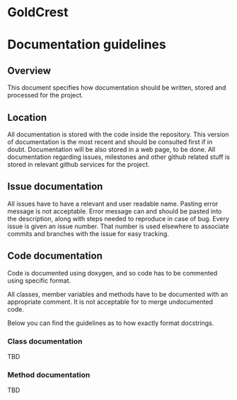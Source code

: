 # GoldCrest
# Documentation guidelines
## Overview
This document specifies how documentation should be written, stored and processed for the project.

## Location
All documentation is stored with the code inside the repository. This version of documentation is the
most recent and should be consulted first if in doubt. Documentation will be also stored in a web page, to be done.
All documentation regarding issues, milestones and other github related stuff is stored in relevant github services
for the project.

## Issue documentation
All issues have to have a relevant and user readable name. Pasting error message is not acceptable. Error message can
and should be pasted into the description, along with steps needed to reproduce in case of bug.
Every issue is given an issue number. That number is used elsewhere to associate commits and branches with the issue
for easy tracking.

## Code documentation
Code is documented using doxygen, and so code has to be commented using specific format.

All classes, member variables and methods have to be documented with an appropriate comment. It is not acceptable for
to merge undocumented code.

Below you can find the guidelines as to how exactly format docstrings. 

### Class documentation
TBD

### Method documentation
TBD